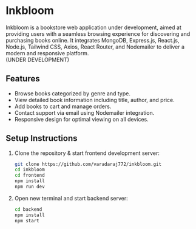 # Inkbloom

Inkbloom is a bookstore web application under development, aimed at providing users with a seamless browsing experience for discovering and purchasing books online. It integrates MongoDB, Express.js, React.js, Node.js, Tailwind CSS, Axios, React Router, and Nodemailer to deliver a modern and responsive platform.
<br>
(UNDER DEVELOPMENT)

## Features

- Browse books categorized by genre and type.
- View detailed book information including title, author, and price.
- Add books to cart and manage orders.
- Contact support via email using Nodemailer integration.
- Responsive design for optimal viewing on all devices.

## Setup Instructions

1. Clone the repository & start frontend development server:

   ```bash
   git clone https://github.com/varadaraj772/inkbloom.git
   cd inkbloom
   cd frontend
   npm install
   npm run dev
   ```
2. Open new terminal and start backend server:
   ```bash
   cd backend
   npm install
   npm start
   ```

